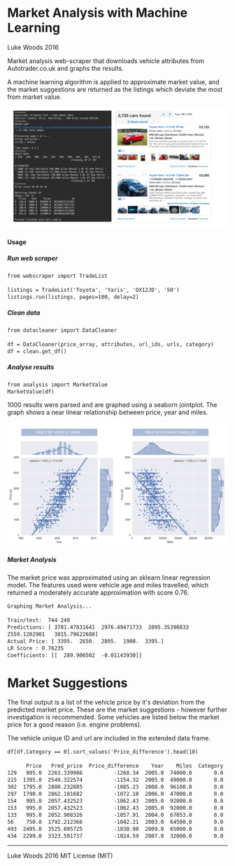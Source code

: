 # Market Analysis with Machine Learning

Luke Woods 2016

Market analysis web-scraper that downloads vehicle attributes from Autotrader.co.uk and graphs the results.

A machine learning algorithm is applied to approximate market value, and the market suggestions are
returned as the listings which deviate the most from market value.

<img align="centre" src="https://raw.githubusercontent.com/lukexyz/Market-Analysis-Project/master/img/promo.png">

#### Usage

##### Run web scraper

```
from webscraper import TradeList

listings = TradeList('Toyota', 'Yaris', 'OX12JD', '50')
listings.run(listings, pages=100, delay=2)
```

##### Clean data
```
from datacleaner import DataCleaner

df = DataCleaner(price_array, attributes, url_ids, urls, category)
df = clean.get_df()
```

##### Analyse results
```
from analysis import MarketValue
MarketValue(df)
```

1000 results were parsed and are graphed using a seaborn jointplot. The graph shows a near linear relationship between price, year and miles.

<img src=https://raw.githubusercontent.com/lukexyz/Market-Analysis-Project/master/img/plots-toyotayaris.png>

##### Market Analysis

The market price was approximated using an sklearn linear regression model. The features used were vehicle age and miles travelled, which returned a 
moderately accurate approximation with score 0.76.


```
Graphing Market Analysis...

Train/test:  744 249
Predictions: [ 3781.47831641  2976.49471733  2095.35390833  2559.1202901   3815.79622688] 
Actual Price: [ 3395.  2650.  2895.  1900.  3395.]
LR Score : 0.76235
Coefficients: [[  289.900502  -0.01143930]]
```

# Market Suggestions

The final output is a list of the vehicle price by it's deviation from the predicted market price. 
These are the market suggestions - however further investigation is recommended. Some vehicles are 
listed below the market price for a good reason (i.e. engine problems).

The vehicle unique ID and url are included in the extended data frame.

```
df[df.Category == 0].sort_values('Price_difference').head(10)

      Price   Pred_price  Price_difference    Year    Miles  Category  
129   995.0  2263.339986          -1268.34  2005.0  74000.0       0.0   
215  1395.0  2549.322574          -1154.32  2005.0  49000.0       0.0   
302  1795.0  2880.232885          -1085.23  2008.0  96100.0       0.0   
297  1790.0  2862.101682          -1072.10  2006.0  47000.0       0.0   
154   995.0  2057.432523          -1062.43  2005.0  92000.0       0.0   
153   995.0  2057.432523          -1062.43  2005.0  92000.0       0.0   
133   995.0  2052.908326          -1057.91  2004.0  67053.0       0.0   
56    750.0  1792.212366          -1042.21  2003.0  64500.0       0.0   
493  2495.0  3525.895725          -1030.90  2009.0  65000.0       0.0   
434  2299.0  3323.591737          -1024.59  2007.0  32000.0       0.0  
```

___

Luke Woods 2016 MIT License (MIT)